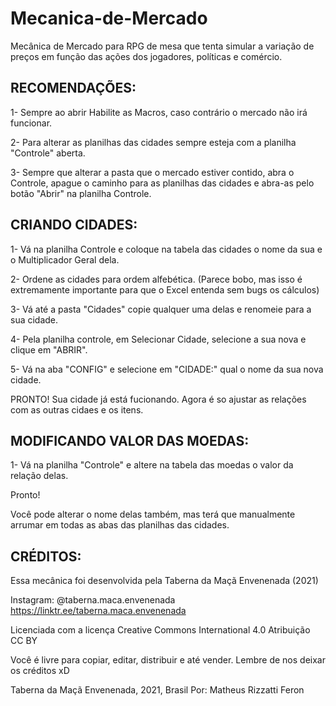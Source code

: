 # Mecanica-de-Mercado
Mecânica de Mercado para RPG de mesa que tenta simular a variação de preços em função das ações dos jogadores, políticas e comércio.


## RECOMENDAÇÕES:

1- Sempre ao abrir Habilite as Macros, caso contrário o mercado não irá funcionar.

2- Para alterar as planilhas das cidades sempre esteja com a planilha "Controle" aberta.

3- Sempre que alterar a pasta que o mercado estiver contido, abra o Controle, apague o caminho para as planilhas das cidades e abra-as pelo botão "Abrir" na planilha Controle.


## CRIANDO CIDADES:
1- Vá na planilha Controle e coloque na tabela das cidades o nome da sua e o Multiplicador Geral dela.

2- Ordene as cidades para ordem alfebética. (Parece bobo, mas isso é extremamente importante para que o Excel entenda sem bugs os cálculos)

3- Vá até a pasta "Cidades" copie qualquer uma delas e renomeie para a sua cidade.

4- Pela planilha controle, em Selecionar Cidade, selecione a sua nova e clique em "ABRIR".

5- Vá na aba "CONFIG" e selecione em "CIDADE:" qual o nome da sua nova cidade.

PRONTO!
Sua cidade já está fucionando. Agora é so ajustar as relações com as outras cidaes e os itens.


## MODIFICANDO VALOR DAS MOEDAS:

1- Vá na planilha "Controle" e altere na tabela das moedas o valor da relação delas.

Pronto!

Você pode alterar o nome delas também, mas terá que manualmente arrumar em todas as abas das planilhas das cidades.



## CRÉDITOS:
Essa mecânica foi desenvolvida pela Taberna da Maçã Envenenada (2021)

Instagram: @taberna.maca.envenenada
https://linktr.ee/taberna.maca.envenenada

Licenciada com a licença Creative Commons International 4.0
Atribuição CC BY

Você é livre para copiar, editar, distribuir e até vender.
Lembre de nos deixar os créditos xD


Taberna da Maçã Envenenada, 2021, Brasil
Por: Matheus Rizzatti Feron

